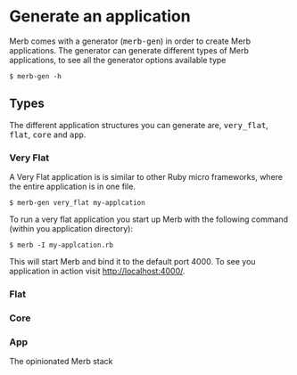 # Generate an application
Merb comes with a generator (<tt>merb-gen</tt>) in order to create Merb applications. The generator can generate different types of Merb applications, to see all the generator options available type

    $ merb-gen -h
## Types
The different application structures you can generate are, <tt>very_flat</tt>, <tt>flat</tt>, <tt>core</tt> and <tt>app</tt>.

### Very Flat
A Very Flat application is is similar to other Ruby micro frameworks, where the entire application is in one file. 

    $ merb-gen very_flat my-applcation
    
To run a very flat application you start up Merb with the following command (within you application directory):

    $ merb -I my-applcation.rb
    
This will start Merb and bind it to the default port 4000. To see you application in action visit [http://localhost:4000/](http://localhost:4000/). 

### Flat


### Core


### App
The opinionated Merb stack